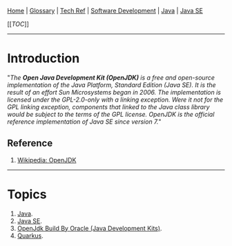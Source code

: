 [Home](/Slalom-LLC/Slalom-Consulting) | [Glossary](/Glossary) | [Tech Ref](/Tech-Ref) | [Software Development](/Tech-Ref/Software-Development) | [Java](/Tech-Ref/Software-Development/Java) | [Java SE](/Tech-Ref/Software-Development/Java/Java-Platform-Editions/Java-SE-\(Standard-Edition\))

[[_TOC_]]

---
# Introduction
"_The ***Open Java Development Kit (OpenJDK)*** is a free and open-source implementation of the Java Platform, Standard Edition (Java SE). It is the result of an effort Sun Microsystems began in 2006. The implementation is licensed under the GPL-2.0-only with a linking exception. Were it not for the GPL linking exception, components that linked to the Java class library would be subject to the terms of the GPL license. OpenJDK is the official reference implementation of Java SE since version 7._"

## Reference
1. [Wikipedia: OpenJDK](https://en.wikipedia.org/wiki/OpenJDK)

---
# Topics
1. [Java](/Tech-Ref/Software-Development/Java).
1. [Java SE](/Tech-Ref/Software-Development/Java/Java-Platform-Editions/Java-SE-\(Standard-Edition\)).
1. [OpenJdk Build By Oracle (Java Development Kits)](/Tech-Ref/Software-Development/Java/JDK-\(Java-Development-Kit\)#openjdk-build-by-oracle-(free)#java-development-kits).
1. [Quarkus](/Tech-Ref/Virtualization/Containers-\(OS-Virtualization\)/Kubernetes/Quarkus).
